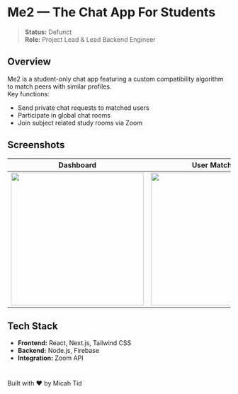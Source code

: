 # Me2 — The Chat App For Students

> **Status:** Defunct  
> **Role:** Project Lead & Lead Backend Engineer  


## Overview
Me2 is a student-only chat app featuring a custom compatibility algorithm to match peers with similar profiles.  
Key functions:
- Send private chat requests to matched users
- Participate in global chat rooms
- Join subject related study rooms via Zoom



## Screenshots
| Dashboard | User Matching | Chat Room |
|-----------|------|------------|
| <img src="https://micahtid.vercel.app/me2/1.jpg" width="300"/> | <img src="https://micahtid.vercel.app/me2/2.jpg" width="300"/> | <img src="https://micahtid.vercel.app/me2/3.jpg" width="300"/> |




## Tech Stack
- **Frontend:** React, Next.js, Tailwind CSS  
- **Backend:** Node.js, Firebase  
- **Integration:** Zoom API

#

Built with ❤️ by Micah Tid

